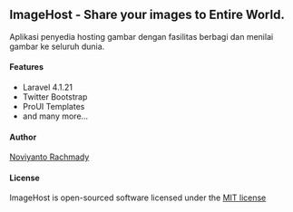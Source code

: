 ## ImageHost - Share your images to Entire World.

Aplikasi penyedia hosting gambar dengan fasilitas berbagi dan menilai gambar ke seluruh dunia.

#### Features
- Laravel 4.1.21
- Twitter Bootstrap
- ProUI Templates
- and many more...

#### Author
[Noviyanto Rachmady](http://novay.web.id/)
#### License
ImageHost is open-sourced software licensed under the [MIT license](http://opensource.org/licenses/MIT)